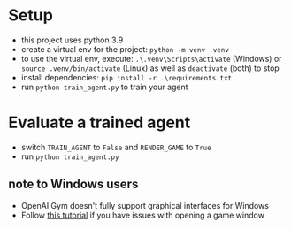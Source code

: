 # Setup
- this project uses python 3.9
- create a virtual env for the project: `python -m venv .venv`
- to use the virtual env, execute: `.\.venv\Scripts\activate` (Windows) or `source .venv/bin/activate` (Linux) as well as `deactivate` (both) to stop
- install dependencies: `pip install -r .\requirements.txt`
- run `python train_agent.py` to train your agent

# Evaluate a trained agent
- switch `TRAIN_AGENT` to `False` and `RENDER_GAME` to `True`
- run `python train_agent.py`

## note to Windows users
- OpenAI Gym doesn't fully support graphical interfaces for Windows
- Follow [this tutorial](https://research.wmz.ninja/articles/2017/11/setting-up-wsl-with-graphics-and-audio.html) if you have issues with opening a game window
